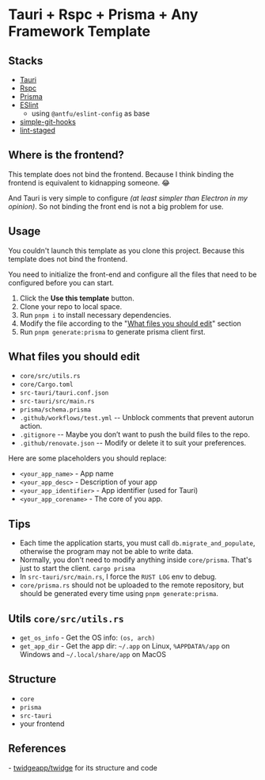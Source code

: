 # Tauri + Rspc + Prisma + Any Framework Template

## Stacks

- [Tauri](https://tauri.app)
- [Rspc](https://www.rspc.dev)
- [Prisma](https://www.prisma.io)
- [ESlint](https://eslint.org)
  - using `@antfu/eslint-config` as base
- [simple-git-hooks](https://github.com/toplenboren/simple-git-hooks)
- [lint-staged](https://github.com/okonet/lint-staged)

## Where is the frontend?

This template does not bind the frontend. Because I think binding the frontend is equivalent to kidnapping someone. 😂

And Tauri is very simple to configure *(at least simpler than Electron in my opinion)*. So not binding the front end is not a big problem for use.

## Usage

You couldn't launch this template as you clone this project. Because this template does not bind the frontend. 

You need to initialize the front-end and configure all the files that need to be configured before you can start.

1. Click the **Use this template** button.
2. Clone your repo to local space.
3. Run `pnpm i`  to install necessary dependencies.
4. Modify the file according to the "[What files you should edit](#what-files-you-should-edit)" section
5. Run `pnpm generate:prisma` to generate prisma client first.

## What files you should edit

- `core/src/utils.rs`
- `core/Cargo.toml`
- `src-tauri/tauri.conf.json`
- `src-tauri/src/main.rs`
- `prisma/schema.prisma`
- `.github/workflows/test.yml` -- Unblock comments that prevent autorun action.
- `.gitignore` -- Maybe you don’t want to push the build files to the repo.
- `.github/renovate.json` -- Modify or delete it to suit your preferences.

Here are some placeholders you should replace:

- `<your_app_name>` - App name
- `<your_app_desc>` - Description of your app
- `<your_app_identifier>` - App identifier (used for Tauri)
- `<your_app_corename>` - The core of you app.

## Tips

- Each time the application starts, you must call `db.migrate_and_populate`, otherwise the program may not be able to write data.
- Normally, you don't need to modify anything inside `core/prisma`. That's just to start the client. `cargo prisma`
- In `src-tauri/src/main.rs`, I force the `RUST LOG` env to debug.
- `core/prisma.rs` should not be uploaded to the remote repository, but should be generated every time using `pnpm generate:prisma`.

## Utils  `core/src/utils.rs`

- `get_os_info` - Get the OS info: `(os, arch)`
- `get_app_dir` - Get the app dir: `~/.app` on Linux, `%APPDATA%/app` on Windows and `~/.local/share/app` on MacOS

## Structure

- `core`
- `prisma`
- `src-tauri`
- your frontend

## References

\- [twidgeapp/twidge](https://github.com/twidgeapp/twidge) for its structure and code
